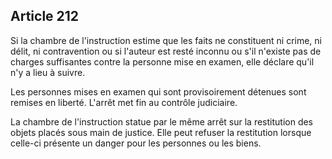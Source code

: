 Article 212
----
Si la chambre de l'instruction estime que les faits ne constituent ni crime, ni
délit, ni contravention ou si l'auteur est resté inconnu ou s'il n'existe pas de
charges suffisantes contre la personne mise en examen, elle déclare qu'il n'y a
lieu à suivre.

Les personnes mises en examen qui sont provisoirement détenues sont remises en
liberté. L'arrêt met fin au contrôle judiciaire.

La chambre de l'instruction statue par le même arrêt sur la restitution des
objets placés sous main de justice. Elle peut refuser la restitution lorsque
celle-ci présente un danger pour les personnes ou les biens.
